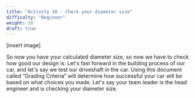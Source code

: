 ```yaml
---
title: "Activity 10 - Check your diameter size"
difficulty: "Beginner"
weight: 10
draft: true
---
```

[insert image]

So now you have your calculated diameter size, so now we have to check how good our design is. Let's fast forward in the building process of our car, and let's say we test our driveshaft in the car. Using this document called “Grading Criteria” will determine how successful your car will be based on what choices you made. Let's say your team leader is the head engineer and is checking your diameter size.